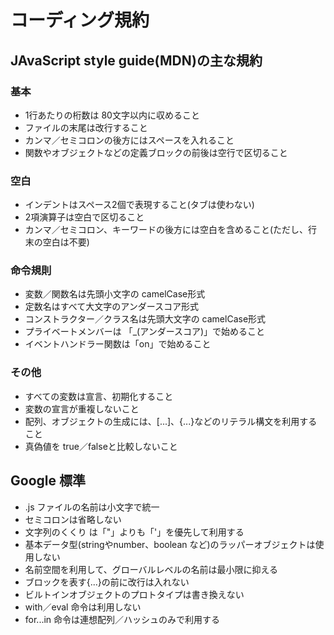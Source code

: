# コーディング規約

## JAvaScript style guide(MDN)の主な規約

### 基本

- 1行あたりの桁数は 80文字以内に収めること
- ファイルの末尾は改行すること
- カンマ／セミコロンの後方にはスペースを入れること
- 関数やオブジェクトなどの定義ブロックの前後は空行で区切ること

### 空白

- インデントはスペース2個で表現すること(タブは使わない)
- 2項演算子は空白で区切ること
- カンマ／セミコロン、キーワードの後方には空白を含めること(ただし、行末の空白は不要)

### 命令規則

- 変数／関数名は先頭小文字の camelCase形式
- 定数名はすべて大文字のアンダースコア形式
- コンストラクター／クラス名は先頭大文字の camelCase形式
- プライベートメンバーは 「_(アンダースコア)」で始めること
- イベントハンドラー関数は「on」で始めること

### その他

- すべての変数は宣言、初期化すること
- 変数の宣言が重複しないこと
- 配列、オブジェクトの生成には、[...]、{...}などのリテラル構文を利用すること
- 真偽値を true／falseと比較しないこと

## Google 標準

- .js ファイルの名前は小文字で統一
- セミコロンは省略しない
- 文字列のくくり は「"」よりも「'」を優先して利用する
- 基本データ型(stringやnumber、boolean など)のラッパーオブジェクトは使用しない
- 名前空間を利用して、グローバルレベルの名前は最小限に抑える
- ブロックを表す{...}の前に改行は入れない
- ビルトインオブジェクトのプロトタイプは書き換えない
- with／eval 命令は利用しない
- for...in 命令は連想配列／ハッシュのみで利用する
